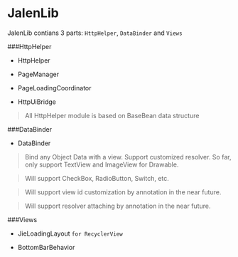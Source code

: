 # JalenLib
JalenLib contians 3 parts: `HttpHelper`, `DataBinder` and `Views`

###HttpHelper

 - HttpHelper

 - PageManager

 - PageLoadingCoordinator

 - HttpUiBridge
 > All HttpHelper module is based on BaseBean data structure

###DataBinder
 - DataBinder
 
 > Bind any Object Data with a view. Support customized resolver. So far, only support TextView and ImageView for Drawable.
 
 > Will support CheckBox, RadioButton, Switch, etc.
 
 > Will support view id customization by annotation in the near future.
 
 > Will support resolver attaching by annotation in the near future.

###Views
 - JieLoadingLayout `for RecyclerView`

 - BottomBarBehavior
